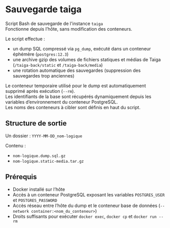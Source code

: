# Sauvegarde taiga

Script Bash de sauvegarde de l'instance `taiga`  
Fonctionne depuis l’hôte, sans modification des conteneurs.

Le script effectue :
- un dump SQL compressé via `pg_dump`, exécuté dans un conteneur éphémère (`postgres:12.3`)
- une archive gzip des volumes de fichiers statiques et médias de Taiga (`/taiga-back/static` et `/taiga-back/media`)
- une rotation automatique des sauvegardes (suppression des sauvegardes trop anciennes)

Le conteneur temporaire utilisé pour le dump est automatiquement supprimé après exécution (`--rm`).  
Les identifiants de la base sont récupérés dynamiquement depuis les variables d’environnement du conteneur PostgreSQL.  
Les noms des conteneurs à cibler sont définis en haut du script.

## Structure de sortie

Un dossier : `YYYY-MM-DD_nom-logique`

Contenu :
- `nom-logique.dump.sql.gz`
- `nom-logique.static-media.tar.gz`

## Prérequis

- Docker installé sur l’hôte  
- Accès à un conteneur PostgreSQL exposant les variables `POSTGRES_USER` et `POSTGRES_PASSWORD`  
- Accès réseau entre l’hôte du dump et le conteneur base de données (`--network container:<nom_du_conteneur>`)  
- Droits suffisants pour exécuter `docker exec`, `docker cp` et `docker run --rm`
